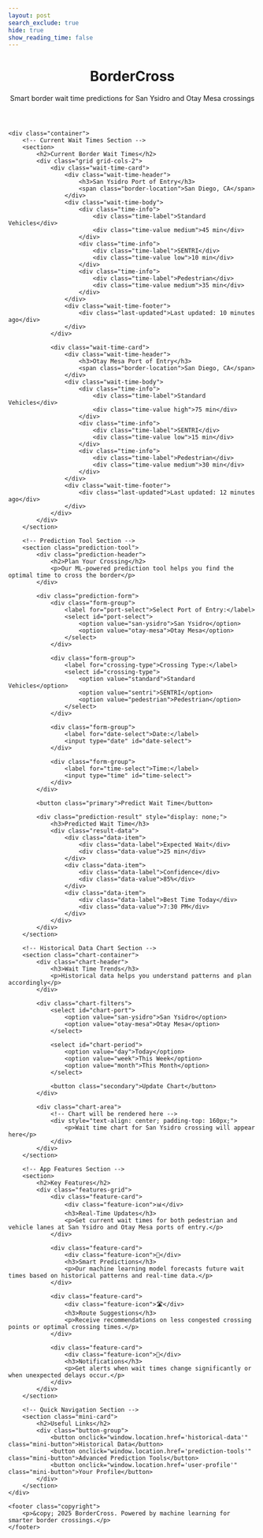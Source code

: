 ```yaml
---
layout: post
search_exclude: true
hide: true
show_reading_time: false 
---
```


<div class="content">
    <header class="heading">
        <h1>BorderCross</h1>
        <p>Smart border wait time predictions for San Ysidro and Otay Mesa crossings</p>
    </header>

    <div class="container">
        <!-- Current Wait Times Section -->
        <section>
            <h2>Current Border Wait Times</h2>
            <div class="grid grid-cols-2">
                <div class="wait-time-card">
                    <div class="wait-time-header">
                        <h3>San Ysidro Port of Entry</h3>
                        <span class="border-location">San Diego, CA</span>
                    </div>
                    <div class="wait-time-body">
                        <div class="time-info">
                            <div class="time-label">Standard Vehicles</div>
                            <div class="time-value medium">45 min</div>
                        </div>
                        <div class="time-info">
                            <div class="time-label">SENTRI</div>
                            <div class="time-value low">10 min</div>
                        </div>
                        <div class="time-info">
                            <div class="time-label">Pedestrian</div>
                            <div class="time-value medium">35 min</div>
                        </div>
                    </div>
                    <div class="wait-time-footer">
                        <div class="last-updated">Last updated: 10 minutes ago</div>
                    </div>
                </div>

                <div class="wait-time-card">
                    <div class="wait-time-header">
                        <h3>Otay Mesa Port of Entry</h3>
                        <span class="border-location">San Diego, CA</span>
                    </div>
                    <div class="wait-time-body">
                        <div class="time-info">
                            <div class="time-label">Standard Vehicles</div>
                            <div class="time-value high">75 min</div>
                        </div>
                        <div class="time-info">
                            <div class="time-label">SENTRI</div>
                            <div class="time-value low">15 min</div>
                        </div>
                        <div class="time-info">
                            <div class="time-label">Pedestrian</div>
                            <div class="time-value medium">30 min</div>
                        </div>
                    </div>
                    <div class="wait-time-footer">
                        <div class="last-updated">Last updated: 12 minutes ago</div>
                    </div>
                </div>
            </div>
        </section>

        <!-- Prediction Tool Section -->
        <section class="prediction-tool">
            <div class="prediction-header">
                <h2>Plan Your Crossing</h2>
                <p>Our ML-powered prediction tool helps you find the optimal time to cross the border</p>
            </div>
            
            <div class="prediction-form">
                <div class="form-group">
                    <label for="port-select">Select Port of Entry:</label>
                    <select id="port-select">
                        <option value="san-ysidro">San Ysidro</option>
                        <option value="otay-mesa">Otay Mesa</option>
                    </select>
                </div>
                
                <div class="form-group">
                    <label for="crossing-type">Crossing Type:</label>
                    <select id="crossing-type">
                        <option value="standard">Standard Vehicles</option>
                        <option value="sentri">SENTRI</option>
                        <option value="pedestrian">Pedestrian</option>
                    </select>
                </div>
                
                <div class="form-group">
                    <label for="date-select">Date:</label>
                    <input type="date" id="date-select">
                </div>
                
                <div class="form-group">
                    <label for="time-select">Time:</label>
                    <input type="time" id="time-select">
                </div>
            </div>
            
            <button class="primary">Predict Wait Time</button>
            
            <div class="prediction-result" style="display: none;">
                <h3>Predicted Wait Time</h3>
                <div class="result-data">
                    <div class="data-item">
                        <div class="data-label">Expected Wait</div>
                        <div class="data-value">25 min</div>
                    </div>
                    <div class="data-item">
                        <div class="data-label">Confidence</div>
                        <div class="data-value">85%</div>
                    </div>
                    <div class="data-item">
                        <div class="data-label">Best Time Today</div>
                        <div class="data-value">7:30 PM</div>
                    </div>
                </div>
            </div>
        </section>

        <!-- Historical Data Chart Section -->
        <section class="chart-container">
            <div class="chart-header">
                <h3>Wait Time Trends</h3>
                <p>Historical data helps you understand patterns and plan accordingly</p>
            </div>
            
            <div class="chart-filters">
                <select id="chart-port">
                    <option value="san-ysidro">San Ysidro</option>
                    <option value="otay-mesa">Otay Mesa</option>
                </select>
                
                <select id="chart-period">
                    <option value="day">Today</option>
                    <option value="week">This Week</option>
                    <option value="month">This Month</option>
                </select>
                
                <button class="secondary">Update Chart</button>
            </div>
            
            <div class="chart-area">
                <!-- Chart will be rendered here -->
                <div style="text-align: center; padding-top: 160px;">
                    <p>Wait time chart for San Ysidro crossing will appear here</p>
                </div>
            </div>
        </section>

        <!-- App Features Section -->
        <section>
            <h2>Key Features</h2>
            <div class="features-grid">
                <div class="feature-card">
                    <div class="feature-icon">📊</div>
                    <h3>Real-Time Updates</h3>
                    <p>Get current wait times for both pedestrian and vehicle lanes at San Ysidro and Otay Mesa ports of entry.</p>
                </div>
                
                <div class="feature-card">
                    <div class="feature-icon">🔮</div>
                    <h3>Smart Predictions</h3>
                    <p>Our machine learning model forecasts future wait times based on historical patterns and real-time data.</p>
                </div>
                
                <div class="feature-card">
                    <div class="feature-icon">🛣️</div>
                    <h3>Route Suggestions</h3>
                    <p>Receive recommendations on less congested crossing points or optimal crossing times.</p>
                </div>
                
                <div class="feature-card">
                    <div class="feature-icon">🔔</div>
                    <h3>Notifications</h3>
                    <p>Get alerts when wait times change significantly or when unexpected delays occur.</p>
                </div>
            </div>
        </section>

        <!-- Quick Navigation Section -->
        <section class="mini-card">
            <h2>Useful Links</h2>
            <div class="button-group">
                <button onclick="window.location.href='historical-data'" class="mini-button">Historical Data</button>
                <button onclick="window.location.href='prediction-tools'" class="mini-button">Advanced Prediction Tools</button>
                <button onclick="window.location.href='user-profile'" class="mini-button">Your Profile</button>
            </div>
        </section>
    </div>

    <footer class="copyright">
        <p>&copy; 2025 BorderCross. Powered by machine learning for smarter border crossings.</p>
    </footer>
</div>

<script>
    // This is where you'd include your JavaScript for the page functionality
    // For example, fetching real wait times, handling form submissions, etc.
    
    document.addEventListener('DOMContentLoaded', function() {
        // Example: Show prediction result when button is clicked
        const predictButton = document.querySelector('.prediction-tool button');
        const resultArea = document.querySelector('.prediction-result');
        
        if (predictButton && resultArea) {
            predictButton.addEventListener('click', function() {
                resultArea.style.display = 'block';
                // In a real app, you'd make an API call here and update the results
            });
        }
    });
</script>